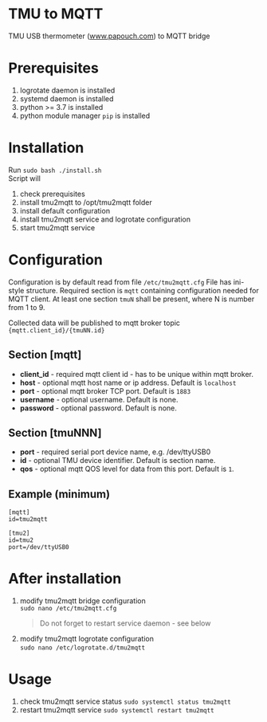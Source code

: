 # TMU to MQTT
TMU USB thermometer (www.papouch.com) to MQTT bridge

# Prerequisites
1. logrotate daemon is installed
1. systemd daemon is installed
1. python >= 3.7 is installed
1. python module manager `pip` is installed

# Installation
Run `sudo bash ./install.sh`   
Script will
1. check prerequisites   
1. install tmu2mqtt to /opt/tmu2mqtt folder   
1. install default configuration
1. install tmu2mqtt service and logrotate configuration
1. start tmu2mqtt service

# Configuration
Configuration is by default read from file `/etc/tmu2mqtt.cfg`
File has ini-style structure. 
Required section is `mqtt` containing configuration needed for MQTT client.
At least one section `tmuN` shall be present, where N is number from 1 to 9.

Collected data will be published to mqtt broker topic `{mqtt.client_id}/{tmuNN.id}`

## Section \[mqtt\]
* **client_id** - required mqtt client id - has to be unique within mqtt broker. 
* **host** - optional mqtt host name or ip address. Default is `localhost`
* **port** - optional mqtt broker TCP port. Default is `1883`
* **username** - optional username. Default is none.
* **password** - optional password. Default is none.

## Section \[tmuNNN\]
* **port** - required serial port device name, e.g. /dev/ttyUSB0
* **id** - optional TMU device identifier. Default is section name.
* **qos** - optional mqtt QOS level for data from this port. Default is `1`.

## Example (minimum)
```
[mqtt]
id=tmu2mqtt

[tmu2]
id=tmu2
port=/dev/ttyUSB0

```

# After installation
1. modify tmu2mqtt bridge configuration   
   `sudo nano /etc/tmu2mqtt.cfg`   
   > Do not forget to restart service daemon - see below
1. modify tmu2mqtt logrotate configuration  
   `sudo nano /etc/logrotate.d/tmu2mqtt`


# Usage
1. check tmu2mqtt service status
   `sudo systemctl status tmu2mqtt`
1. restart tmu2mqtt service
   `sudo systemctl restart tmu2mqtt`
